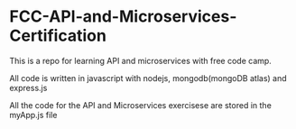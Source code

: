 # FCC-API-and-Microservices-Certification

This is a repo for learning API and microservices with free code camp. 

All code is written in javascript with nodejs, mongodb(mongoDB atlas) and express.js

All the code for the API and Microservices exercisese are stored in the myApp.js file
